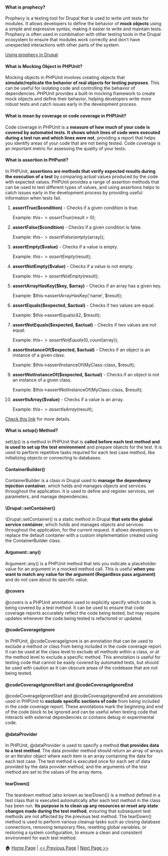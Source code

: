 
#### What is prophecy? ####

Prophecy is a testing tool for Drupal that is used to write unit tests for modules. It allows developers to define the behavior of **mock objects** using a simple and expressive syntax, making it easier to write and maintain tests. Prophecy is often used in combination with other testing tools in the Drupal ecosystem to ensure that modules work correctly and don't have unexpected interactions with other parts of the system.

[Using prophecy in Drupal](https://www.drupal.org/docs/automated-testing/phpunit-in-drupal/using-prophecy)

#### What is Mocking Object in PHPUnit? ####

Mocking objects in PHPUnit involves creating objects that **simulate/replicate the behavior of real objects for testing purposes**. This can be useful for isolating code and controlling the behavior of dependencies. PHPUnit provides a built-in mocking framework to create mock objects and define their behavior, helping developers write more robust tests and catch issues early in the development process.

#### What is mean by coverage or code coverage in PHPUnit? ####

Code coverage in PHPUnit is a **measure of how much of your code is covered by automated tests. It shows which lines of code were executed during a test run and which lines were not**, providing a report that helps you identify areas of your code that are not being tested. Code coverage is an important metric for assessing the quality of your tests.

#### What is assertion in PHPunit? ####

In PHPUnit, **assertions are methods that verify expected results during the execution of a test** by comparing actual values produced by the code with expected values. PHPUnit provides a range of assertion methods that can be used to test different types of values, and using assertions helps to catch issues early in the development process by providing useful information when tests fail.

1. **assertTrue($condition)** - Checks if a given condition is true.

   Example: $this->assertTrue($result > 0);

2. **assertFalse($condition)** - Checks if a given condition is false.

   Example: $this->assertFalse(empty($array));

3. **assertEmpty($value)** - Checks if a value is empty.

   Example: $this->assertEmpty($result);
   
4. **assertNotEmpty($value)** - Checks if a value is not empty.

   Example: $this->assertNotEmpty($result);
   
5. **assertArrayHasKey($key, $array)** - Checks if an array has a given key.

   Example: $this->assertArrayHasKey('name', $result);
   
6. **assertEquals($expected, $actual)** - Checks if two values are equal.

   Example: $this->assertEquals(42, $result);
   
7. **assertNotEquals($expected, $actual)** - Checks if two values are not equal.

   Example: $this->assertNotEquals(0, count($array));
   
8. **assertInstanceOf($expected, $actual)** - Checks if an object is an instance of a given class.

   Example: $this->assertInstanceOf(MyClass::class, $result);
   
9. **assertNotInstanceOf($expected, $actual)** - Checks if an object is not an instance of a given class.

   Example: $this->assertNotInstanceOf(MyClass::class, $result);
   
10. **assertIsArray($value)** - Checks if a value is an array.

    Example: $this->assertIsArray($result);

[Check this link](https://docs.phpunit.de/en/9.5/assertions.html) for more details.

#### What is setup() Method? ####

setUp() is a method in PHPUnit that is **called before each test method and is used to set up the test environment** and prepare objects for the test. It is used to perform repetitive tasks required for each test case method, like initializing objects or connecting to databases.

#### ContainerBuilder() ####

ContainerBuilder is a class in Drupal used to **manage the dependency injection container**, which holds and manages objects and services throughout the application. It is used to define and register services, set parameters, and manage dependencies.

#### \Drupal::setContainer() ####

\Drupal::setContainer() is a static method in Drupal **that sets the global service container**, which holds and manages objects and services throughout the application, for the current request. It allows developers to replace the default container with a custom implementation created using the ContainerBuilder class. 

#### Argument::any() ####

Argument::any() is a PHPUnit method that lets you indicate a placeholder value for an argument in a mocked method call. This is useful **when you want to match any value for the argument (Regardless pass argument)** and do not care about its specific value.

#### @covers ####

@covers is a PHPUnit annotation used to explicitly specify which code is being covered by a test method. It can be used to ensure that code coverage reports accurately reflect the code being tested, but may require updates whenever the code being tested is refactored or updated.

#### @codeCoverageIgnore ####

In PHPUnit, @codeCoverageIgnore is an annotation that can be used to exclude a method or class from being included in the code coverage report. It can be used at the class level to exclude all methods within a class, or at the method level to exclude a specific method. This annotation is useful for testing code that cannot be easily covered by automated tests, but should be used with caution as it can obscure areas of the codebase that are not being tested.

#### @codeCoverageIgnoreStart and @codeCoverageIgnoreEnd ####

@codeCoverageIgnoreStart and @codeCoverageIgnoreEnd are annotations used in PHPUnit to **exclude specific sections of code** from being included in the code coverage report. These annotations mark the beginning and end of the code block to be ignored and can be useful when testing code that interacts with external dependencies or contains debug or experimental code.

#### @dataProvider ####

In PHPUnit, @dataProvider is used to specify a method **that provides data to a test method**. The data provider method should return an array of arrays or an Iterator object where each item is an array containing the data for each test case. The test method is executed once for each set of data provided by the data provider method, and the arguments of the test method are set to the values of the array items.

#### tearDown() ####

The teardown method (also known as tearDown()) is a method defined in a test class that is executed automatically after each test method in the class has been run. **Its purpose is to clean up any resources or reset any state changes made during the test method**, ensuring that subsequent test methods are not affected by the previous test method. The tearDown() method is used to perform various cleanup tasks such as closing database connections, removing temporary files, resetting global variables, or restoring a system configuration, to ensure a clean and consistent environment for each test method.


:house: [Home Page](README.md) | [<< Previous Page](phpunit.md) | [Next Page >>](phpunit-examples.md)

